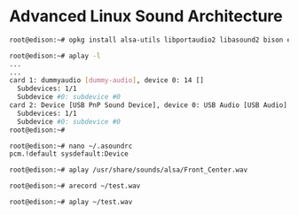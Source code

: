 # Advanced Linux Sound Architecture

```sh
root@edison:~# opkg install alsa-utils libportaudio2 libasound2 bison espeak alsa-lib-dev alsa-utils-dev alsa-dev python-numpy
```

```sh
root@edison:~# aplay -l
...
...
card 1: dummyaudio [dummy-audio], device 0: 14 []
  Subdevices: 1/1
  Subdevice #0: subdevice #0
card 2: Device [USB PnP Sound Device], device 0: USB Audio [USB Audio]
  Subdevices: 1/1
  Subdevice #0: subdevice #0
root@edison:~# 
```

```sh
root@edison:~# nano ~/.asoundrc
pcm.!default sysdefault:Device
```

```sh
root@edison:~# aplay /usr/share/sounds/alsa/Front_Center.wav
```

```sh
root@edison:~# arecord ~/test.wav
```

```sh
root@edison:~# aplay ~/test.wav
```

